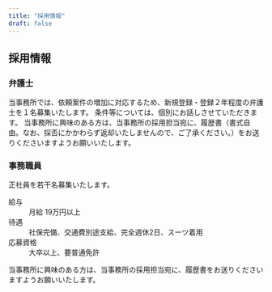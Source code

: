 ```yaml
---
title: "採用情報"
draft: false
---
```


## 採用情報

### 弁護士

当事務所では、依頼案件の増加に対応するため、新規登録・登録２年程度の弁護士を１名募集いたします。
条件等については、個別にお話しさせていただきます。
当事務所に興味のある方は、当事務所の採用担当宛に、履歴書（書式自由。なお、採否にかかわらず返却いたしませんので、ご了承ください。）をお送りくださいますようお願いいたします。


### 事務職員


正社員を若干名募集いたします。  


<dl class="basic">
<dt>給与</dt>
<dd>月給 19万円以上</dd>
<dt>待遇</dt>
<dd>社保完備、交通費別途支給、完全週休2日、スーツ着用</dd>
<dt>応募資格</dt>
<dd>大卒以上、要普通免許</dd>
</dl>


当事務所に興味のある方は、当事務所の採用担当宛に、履歴書をお送りくださいますようお願いいたします。

